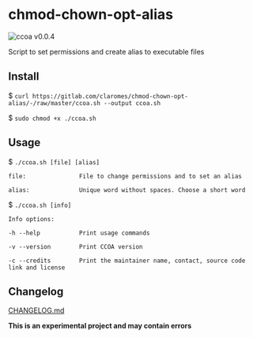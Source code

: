# chmod-chown-opt-alias
<img alt="ccoa v0.0.4" src="https://img.shields.io/badge/ccoa-v0.0.4-%230fd38a">

Script to set permissions and create alias to executable files

## Install

$ `curl https://gitlab.com/claromes/chmod-chown-opt-alias/-/raw/master/ccoa.sh --output ccoa.sh`

$ `sudo chmod +x ./ccoa.sh`

## Usage

$ `./ccoa.sh [file] [alias]`

    file:               File to change permissions and to set an alias

    alias:              Unique word without spaces. Choose a short word



$ `./ccoa.sh [info]`

    Info options:

    -h --help           Print usage commands

    -v --version        Print CCOA version

    -c --credits        Print the maintainer name, contact, source code link and license

## Changelog

[CHANGELOG.md](https://gitlab.com/claromes/chmod-chown-opt-alias/-/blob/master/CHANGELOG.md)


**This is an experimental project and may contain errors**